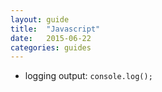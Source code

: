 ```yaml
---
layout: guide
title:  "Javascript"
date:   2015-06-22
categories: guides
---
```


* logging output: `console.log();`

